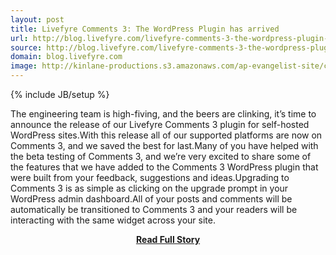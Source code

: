 ```yaml
---
layout: post
title: Livefyre Comments 3: The WordPress Plugin has arrived
url: http://blog.livefyre.com/livefyre-comments-3-the-wordpress-plugin-has-arrived/
source: http://blog.livefyre.com/livefyre-comments-3-the-wordpress-plugin-has-arrived/
domain: blog.livefyre.com
image: http://kinlane-productions.s3.amazonaws.com/ap-evangelist-site/curated/screenshots/9352_api500_com.png
---
```

{% include JB/setup %}<p>The engineering team is high-fiving, and the beers are clinking, it’s time to announce the release of our Livefyre Comments 3 plugin for self-hosted WordPress sites.With this release all of our supported platforms are now on Comments 3, and we saved the best for last.Many of you have helped with the beta testing of Comments 3, and we’re very excited to share some of the features that we have added to the Comments 3 WordPress plugin that were built from your feedback, suggestions and ideas.Upgrading to Comments 3 is as simple as clicking on the upgrade prompt in your WordPress admin dashboard.All of your posts and comments will be automatically be transitioned to Comments 3 and your readers will be interacting with the same widget across your site.</p>
<center><p><a href="http://blog.livefyre.com/livefyre-comments-3-the-wordpress-plugin-has-arrived/" style='padding:25px; font-sze:18px; font-weight: bold;'>Read Full Story</a></p></center>
